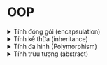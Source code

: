 # OOP 
<details>
<summary>Tính đóng gói (encapsulation)</summary>
  
- Dữ liệu và các hành động liên quan tới dữ liệu của class nào thì gói gọn bên trong class đó.
- - Các thuộc tính của lớp để là ``` private ```
- - Chỉ có thể truy cập trực tiếp tới thuộc tính private từ bên trong class chứa nó.
    
- => Muốn truy cập đến thuộc tính ``` private ``` của class phải qua các ``` public ``` getter/setter.
> Bảo mật và bảo vệ dữ liệu không bị truy cập trái phép.
</details>

<details>
<summary>Tính kế thừa (inheritance)</summary>
  
- Thừa hưởng các đặc trưng và hành động từ 1 class khác.
  
-  Biểu hiện : class con ``` extends ``` lớp cha , lớp A ``` implements ``` C giúp ta tái sử dụng code đã có nhưng vẫn đảm bảo, duy trì 1 hệ thống phân cấp duy nhất.
- Lớp cha sẽ tổng quát hơn , simple hơn lớp con. Lớp con ( super ) cụ thể và đa dạng hơn lớp cha.
</details>

<details>
<summary>Tính đa hình (Polymorphism)</summary>

- Là một đối tượng có nhiều vai trò, hình dạng tùy thuộc các ngữ cảnh khác nhau.
- Biểu hiện : overriding (ghi đè) và overloading (nạp chồng).

_Nạp chồng_ : thể hiện tính đa hình tại thời điểm biên dịch chương trình ( compile time polymorphism ).

_Ghi đè_ : thể hiện tính đa hình tại thời điểm chạy chương trình ( runtime polymorphism ).

> Tính đa hình cho phép các đối tượng khác nhau sử dụng chung một giao diện ( interface ).

>> Note : 

```
nạp chồng : hàm cùng tên / lớp + kiểu dữ liệu và tham số 
ghi đè : cùng tên , cùng kiểu + khác lớp
```

</details>

<details>
<summary>Tính trừu tượng (abstract)</summary>
  
- Là tính chất trong đó chỉ tiết lộ những thành phần thiết yếu với người dùng và ẩn giấu đi những thông tin không cần thiết.
- Thể hiện qua abstract class và interface.
- Thường chỉ nêu lên nhiệm vụ nhưng không nói cụ thể cách thức triển khai.
- Sử dụng tính trừu tượng giúp giảm sự phức tạp và ẩn giấu các triển khai quan trọng khỏi thế giới bên ngoài.



<details>
<summary>Khi nào sử dụng abstract class?</summary>
  
- Khi bạn có một nhóm các lớp liên quan cần share chung 1 đoạn code hay tính năng nào đó. Bạn đưa các thành phần dùng chung vào lớp abstract và các lớp con liên quan sẽ kế thừa lớp cha abstract này.
- Khi bạn mong muốn rằng các lớp kế thừa lớp abstract có chung nhiều trường, phương thức hoặc muốn dùng chung cả các access modifier khác chứ không chỉ là access modifier ``` public ```.
  
__Bạn muốn khai báo các trường non-static , non-final. Nhờ đó bạn có thể định nghĩa các phương thức có thể truy cập và sửa đổi trạng thái của từng đối tượng.__

</details>


<details>
<summary>Khi nào sử dụng interface?</summary>
  
- Đạt được tính trừu tượng hòan toàn. Tất cả các method được nêu ra trong interface chưa có phần thân triển khai chi tiết và cần được triển khai cụ thể trong các lớp con implements interface đó.
- Muốn đạt được tính đa kế thừa.
- Muốn cho các lớp không liên quan gì đến nhau cũng có thể sử dụng chức năng của interface.
- Muốn chỉ định các hành vi cần thực hiện nhưng không quan tâm các hành vi đó được thực hiện bởi ai, thực hiện như thế nào.

</details>

</details>
